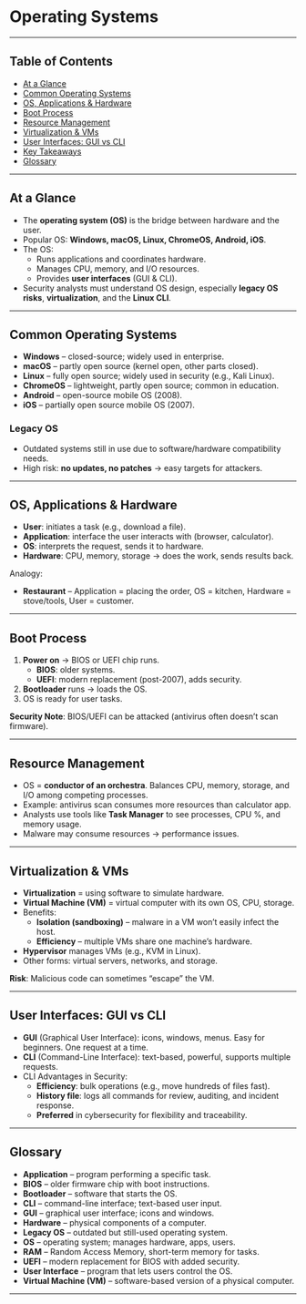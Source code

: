 
# Operating Systems

---

## Table of Contents  
- [At a Glance](#at-a-glance)  
- [Common Operating Systems](#common-operating-systems)  
- [OS, Applications & Hardware](#os-applications--hardware)  
- [Boot Process](#boot-process)  
- [Resource Management](#resource-management)  
- [Virtualization & VMs](#virtualization--vms)  
- [User Interfaces: GUI vs CLI](#user-interfaces-gui-vs-cli)  
- [Key Takeaways](#key-takeaways)  
- [Glossary](#glossary)  

---

## At a Glance  
- The **operating system (OS)** is the bridge between hardware and the user.  
- Popular OS: **Windows, macOS, Linux, ChromeOS, Android, iOS**.  
- The OS:  
  - Runs applications and coordinates hardware.  
  - Manages CPU, memory, and I/O resources.  
  - Provides **user interfaces** (GUI & CLI).  
- Security analysts must understand OS design, especially **legacy OS risks**, **virtualization**, and the **Linux CLI**.  

---

## Common Operating Systems  
- **Windows** – closed-source; widely used in enterprise.  
- **macOS** – partly open source (kernel open, other parts closed).  
- **Linux** – fully open source; widely used in security (e.g., Kali Linux).  
- **ChromeOS** – lightweight, partly open source; common in education.  
- **Android** – open-source mobile OS (2008).  
- **iOS** – partially open source mobile OS (2007).  

### Legacy OS  
- Outdated systems still in use due to software/hardware compatibility needs.  
- High risk: **no updates, no patches** → easy targets for attackers.  

---

## OS, Applications & Hardware  
- **User**: initiates a task (e.g., download a file).  
- **Application**: interface the user interacts with (browser, calculator).  
- **OS**: interprets the request, sends it to hardware.  
- **Hardware**: CPU, memory, storage → does the work, sends results back.  

Analogy:  
- **Restaurant** – Application = placing the order, OS = kitchen, Hardware = stove/tools, User = customer.  

---

## Boot Process  
1. **Power on** → BIOS or UEFI chip runs.  
   - **BIOS**: older systems.  
   - **UEFI**: modern replacement (post-2007), adds security.  
2. **Bootloader** runs → loads the OS.  
3. OS is ready for user tasks.  

**Security Note**: BIOS/UEFI can be attacked (antivirus often doesn’t scan firmware).  

---

## Resource Management  
- OS = **conductor of an orchestra**. Balances CPU, memory, storage, and I/O among competing processes.  
- Example: antivirus scan consumes more resources than calculator app.  
- Analysts use tools like **Task Manager** to see processes, CPU %, and memory usage.  
- Malware may consume resources → performance issues.  

---

## Virtualization & VMs  
- **Virtualization** = using software to simulate hardware.  
- **Virtual Machine (VM)** = virtual computer with its own OS, CPU, storage.  
- Benefits:  
  - **Isolation (sandboxing)** – malware in a VM won’t easily infect the host.  
  - **Efficiency** – multiple VMs share one machine’s hardware.  
- **Hypervisor** manages VMs (e.g., KVM in Linux).  
- Other forms: virtual servers, networks, and storage.  

**Risk**: Malicious code can sometimes “escape” the VM.  

---

## User Interfaces: GUI vs CLI  
- **GUI** (Graphical User Interface): icons, windows, menus. Easy for beginners. One request at a time.  
- **CLI** (Command-Line Interface): text-based, powerful, supports multiple requests.  
- CLI Advantages in Security:  
  - **Efficiency**: bulk operations (e.g., move hundreds of files fast).  
  - **History file**: logs all commands for review, auditing, and incident response.  
  - **Preferred** in cybersecurity for flexibility and traceability.  

---

## Glossary  
- **Application** – program performing a specific task.  
- **BIOS** – older firmware chip with boot instructions.  
- **Bootloader** – software that starts the OS.  
- **CLI** – command-line interface; text-based user input.  
- **GUI** – graphical user interface; icons and windows.  
- **Hardware** – physical components of a computer.  
- **Legacy OS** – outdated but still-used operating system.  
- **OS** – operating system; manages hardware, apps, users.  
- **RAM** – Random Access Memory, short-term memory for tasks.  
- **UEFI** – modern replacement for BIOS with added security.  
- **User Interface** – program that lets users control the OS.  
- **Virtual Machine (VM)** – software-based version of a physical computer.  

---
